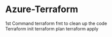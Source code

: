 # Azure-Terraform
1st Command
terraform fmt to clean up the code  
Terraform init
terraform plan
terraform apply